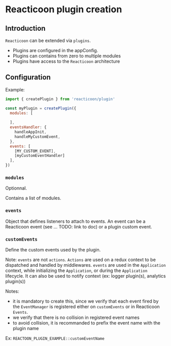 # Reacticoon plugin creation

## Introduction

`Reacticoon` can be extended via `plugins`.

- Plugins are configured in the appConfig.
- Plugins can contains from zero to multiple modules
- Plugins have access to the `Reacticoon` architecture

## Configuration

Example:

```javascript
import { createPlugin } from 'reacticoon/plugin'

const myPlugin = createPlugin({
  modules: [
    
  ],
  eventsHandler: {
    handleAppInit,
    handleMyCustomEvent,
  },
  events: [
    [MY_CUSTOM_EVENT],
    [myCustomEventHandler]
  ],
})
```

### `modules`

Optionnal.

Contains a list of modules.

### `events`

Object that defines listeners to attach to events.
An event can be a Reacticoon event (see ... TODO: link to doc) or a plugin custom event.

### `customEvents`

Define the custom events used by the plugin.

Note: `events` are not `actions`. `Actions` are used on a redux context to be dispatched and handled by middlewares.
`events` are used in the `Application` context, while initializing the `Application`, or during the `Application` lifecycle.
It can also be used to notify context (ex: logger plugin(s), analytics plugin(s))

Notes:

- it is mandatory to create this, since we verify that each event fired by the `EventManager` is registered either on `customEvents` or in Reacticoon `Events`.
- we verify that there is no collision in registered event names
- to avoid collision, it is recommanded to prefix the event name with the plugin name

Ex: `REACTOON_PLUGIN_EXAMPLE::customEventName`

